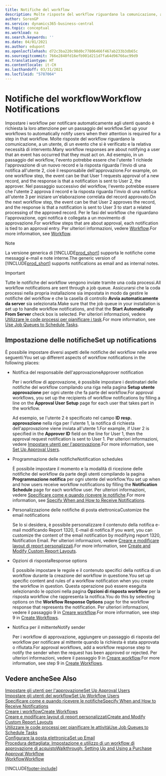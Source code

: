 ```yaml
---
title: Notifiche del workflow
description: Molte risposte del workflow riguardano la comunicazione, a un utente, di un evento che si è verificato e la relativa necessità di intervento. Ad esempio, in un passaggio del workflow, l'evento potrebbe essere che l'utente 1 richiede l'approvazione di un nuovo record e la risposta riguarda l'invio di una notifica all'utente 2, cioè il responsabile dell'approvazione. Nel passaggio successivo del workflow, l'evento potrebbe essere che l'utente 2 approva il record e la risposta riguarda l'invio di una notifica all'utente 3 per iniziare un'elaborazione correlata del record approvato. Per le fasi del workflow che riguardano l'approvazione, ogni notifica è collegata a un movimento di approvazione.
author: SorenGP
ms.service: dynamics365-business-central
ms.topic: conceptual
ms.workload: na
ms.search.keywords: ''
ms.date: 04/01/2021
ms.author: edupont
ms.openlocfilehash: d72c3ba220c98d0c77806466f467ab233b3db65c
ms.sourcegitcommit: 766e2840fd16efb901d211d7fa64d96766ac99d9
ms.translationtype: HT
ms.contentlocale: it-CH
ms.lasthandoff: 03/31/2021
ms.locfileid: "5787064"
---
```

# <a name="workflow-notifications"></a><span data-ttu-id="a7a9a-106">Notifiche del workflow</span><span class="sxs-lookup"><span data-stu-id="a7a9a-106">Workflow Notifications</span></span>

<span data-ttu-id="a7a9a-107">Impostare i workflow per notificare automaticamente agli utenti quando è richiesta la loro attenzione per un passaggio del workflow.</span><span class="sxs-lookup"><span data-stu-id="a7a9a-107">Set up your workflows to automatically notify users when their attention is required for a step in that workflow.</span></span> <span data-ttu-id="a7a9a-108">Molte risposte del workflow riguardano la comunicazione, a un utente, di un evento che si è verificato e la relativa necessità di intervento.</span><span class="sxs-lookup"><span data-stu-id="a7a9a-108">Many workflow responses are about notifying a user that an event has occurred that they must act on.</span></span> <span data-ttu-id="a7a9a-109">Ad esempio, in un passaggio del workflow, l'evento potrebbe essere che l'utente 1 richiede l'approvazione di un nuovo record e la risposta riguarda l'invio di una notifica all'utente 2, cioè il responsabile dell'approvazione.</span><span class="sxs-lookup"><span data-stu-id="a7a9a-109">For example, on one workflow step, the event can be that User 1 requests approval of a new record, and the response is that a notification is sent to User 2, the approver.</span></span> <span data-ttu-id="a7a9a-110">Nel passaggio successivo del workflow, l'evento potrebbe essere che l'utente 2 approva il record e la risposta riguarda l'invio di una notifica all'utente 3 per iniziare un'elaborazione correlata del record approvato.</span><span class="sxs-lookup"><span data-stu-id="a7a9a-110">On the next workflow step, the event can be that User 2 approves the record, and the response is that a notification is sent to User 3 to start a related processing of the approved record.</span></span> <span data-ttu-id="a7a9a-111">Per le fasi del workflow che riguardano l'approvazione, ogni notifica è collegata a un movimento di approvazione.</span><span class="sxs-lookup"><span data-stu-id="a7a9a-111">For workflow steps that are about approval, each notification is tied to an approval entry.</span></span> <span data-ttu-id="a7a9a-112">Per ulteriori informazioni, vedere [Workflow](across-workflow.md).</span><span class="sxs-lookup"><span data-stu-id="a7a9a-112">For more information, see [Workflow](across-workflow.md).</span></span>  

> [!NOTE]  
> <span data-ttu-id="a7a9a-113">La versione generica di [!INCLUDE[prod_short](includes/prod_short.md)] supporta le notifiche come messaggi e-mail e note interne.</span><span class="sxs-lookup"><span data-stu-id="a7a9a-113">The generic version of [!INCLUDE[prod_short](includes/prod_short.md)] supports notifications as email and as internal notes.</span></span>  

> [!IMPORTANT]  
> <span data-ttu-id="a7a9a-114">Tutte le notifiche del workflow vengono inviate tramite una coda processi.</span><span class="sxs-lookup"><span data-stu-id="a7a9a-114">All workflow notifications are sent through a job queue.</span></span> <span data-ttu-id="a7a9a-115">Assicurarsi che la coda processi nella propria installazione sia impostata in modo da gestire le notifiche del workflow e che la casella di controllo **Avvia automaticamente da server** sia selezionata.</span><span class="sxs-lookup"><span data-stu-id="a7a9a-115">Make sure that the job queue in your installation is set up to handle workflow notifications, and that the **Start Automatically From Server** check box is selected.</span></span> <span data-ttu-id="a7a9a-116">Per ulteriori informazioni, vedere [Utilizzare le code processi per pianificare i task](admin-job-queues-schedule-tasks.md).</span><span class="sxs-lookup"><span data-stu-id="a7a9a-116">For more information, see [Use Job Queues to Schedule Tasks](admin-job-queues-schedule-tasks.md).</span></span>

## <a name="set-up-notifications"></a><span data-ttu-id="a7a9a-117">Impostazione delle notifiche</span><span class="sxs-lookup"><span data-stu-id="a7a9a-117">Set up notifications</span></span>

<span data-ttu-id="a7a9a-118">È possibile impostare diversi aspetti delle notifiche del workflow nelle aree seguenti:</span><span class="sxs-lookup"><span data-stu-id="a7a9a-118">You set up different aspects of workflow notifications in the following places:</span></span>  

* <span data-ttu-id="a7a9a-119">Notifica del responsabile dell'approvazione</span><span class="sxs-lookup"><span data-stu-id="a7a9a-119">Approver notification</span></span>

    <span data-ttu-id="a7a9a-120">Per i workflow di approvazione, è possibile impostare i destinatari delle notifiche del workflow compilando una riga nella pagina **Setup utente approvazione** per ogni utente che fa parte del workflow.</span><span class="sxs-lookup"><span data-stu-id="a7a9a-120">For approval workflows, you set up the recipients of workflow notifications by filling a line on the **Approval User Setup** page for each user that takes part in the workflow.</span></span>  

    <span data-ttu-id="a7a9a-121">Ad esempio, se l'utente 2 è specificato nel campo **ID resp. approvazione** nella riga per l'utente 1, la notifica di richiesta dell'approvazione viene inviata all'utente 1.</span><span class="sxs-lookup"><span data-stu-id="a7a9a-121">For example, if User 2 is specified in the **Approver ID** field on the line for User 1, then the approval request notification is sent to User 1.</span></span> <span data-ttu-id="a7a9a-122">Per ulteriori informazioni, vedere [Impostare utenti per l'approvazione](across-how-to-set-up-approval-users.md).</span><span class="sxs-lookup"><span data-stu-id="a7a9a-122">For more information, see [Set Up Approval Users](across-how-to-set-up-approval-users.md).</span></span>  
* <span data-ttu-id="a7a9a-123">Programmazione delle notifiche</span><span class="sxs-lookup"><span data-stu-id="a7a9a-123">Notification schedules</span></span>

    <span data-ttu-id="a7a9a-124">È possibile impostare il momento e la modalità di ricezione delle notifiche del workflow da parte degli utenti compilando la pagina **Programmazione notifica** per ogni utente del workflow.</span><span class="sxs-lookup"><span data-stu-id="a7a9a-124">You set up when and how users receive workflow notifications by filling the **Notification Schedule** page for each workflow user.</span></span> <span data-ttu-id="a7a9a-125">Per ulteriori informazioni, vedere [Specificare come e quando ricevere le notifiche](across-how-to-specify-when-and-how-to-receive-notifications.md).</span><span class="sxs-lookup"><span data-stu-id="a7a9a-125">For more information, see [Specify When and How to Receive Notifications](across-how-to-specify-when-and-how-to-receive-notifications.md).</span></span>  
* <span data-ttu-id="a7a9a-126">Personalizzazione delle notifiche di posta elettronica</span><span class="sxs-lookup"><span data-stu-id="a7a9a-126">Customize the email notifications</span></span>

    <span data-ttu-id="a7a9a-127">Se lo si desidera, è possibile personalizzare il contenuto della notifica e-mail modificando Report 1320, E-mail di notifica.</span><span class="sxs-lookup"><span data-stu-id="a7a9a-127">If you want, you can customize the content of the email notification by modifying report 1320, Notification Email.</span></span> <span data-ttu-id="a7a9a-128">Per ulteriori informazioni, vedere [Creare e modificare layout di report personalizzati](ui-how-create-custom-report-layout.md).</span><span class="sxs-lookup"><span data-stu-id="a7a9a-128">For more information, see [Create and Modify Custom Report Layouts](ui-how-create-custom-report-layout.md).</span></span>  
* <span data-ttu-id="a7a9a-129">Opzioni di risposta</span><span class="sxs-lookup"><span data-stu-id="a7a9a-129">Response options</span></span>

    <span data-ttu-id="a7a9a-130">È possibile impostare le regole e il contenuto specifici della notifica di un workflow durante la creazione del workflow in questione.</span><span class="sxs-lookup"><span data-stu-id="a7a9a-130">You set up specific content and rules of a workflow notification when you create the workflow in question.</span></span> <span data-ttu-id="a7a9a-131">Questa operazione può essere eseguita selezionando le opzioni nella pagina **Opzioni di risposta workflow** per la risposta workflow che rappresenta la notifica.</span><span class="sxs-lookup"><span data-stu-id="a7a9a-131">You do this by selecting options on the **Workflow Response Options** page for the workflow response that represents the notification.</span></span> <span data-ttu-id="a7a9a-132">Per ulteriori informazioni, vedere il passaggio 9 in [Creare workflow](across-how-to-create-workflows.md).</span><span class="sxs-lookup"><span data-stu-id="a7a9a-132">For more information, see step 9 in [Create Workflows](across-how-to-create-workflows.md).</span></span>  

* <span data-ttu-id="a7a9a-133">Notifica per il mittente</span><span class="sxs-lookup"><span data-stu-id="a7a9a-133">Notify sender</span></span>

    <span data-ttu-id="a7a9a-134">Per i workflow di approvazione, aggiungere un passaggio di risposta del workflow per notificare al mittente quando la richiesta è stata approvata o rifiutata.</span><span class="sxs-lookup"><span data-stu-id="a7a9a-134">For approval workflows, add a workflow response step to notify the sender when the request has been approved or rejected.</span></span> <span data-ttu-id="a7a9a-135">Per ulteriori informazioni, vedere il passaggio 9 in [Creare workflow](across-how-to-create-workflows.md).</span><span class="sxs-lookup"><span data-stu-id="a7a9a-135">For more information, see step 9 in [Create Workflows](across-how-to-create-workflows.md).</span></span>  

## <a name="see-also"></a><span data-ttu-id="a7a9a-136">Vedere anche</span><span class="sxs-lookup"><span data-stu-id="a7a9a-136">See Also</span></span>

[<span data-ttu-id="a7a9a-137">Impostare gli utenti per l'approvazione</span><span class="sxs-lookup"><span data-stu-id="a7a9a-137">Set Up Approval Users</span></span>](across-how-to-set-up-approval-users.md)  
[<span data-ttu-id="a7a9a-138">Impostare gli utenti del workflow</span><span class="sxs-lookup"><span data-stu-id="a7a9a-138">Set Up Workflow Users</span></span>](across-how-to-set-up-workflow-users.md)  
[<span data-ttu-id="a7a9a-139">Specificare come e quando ricevere le notifiche</span><span class="sxs-lookup"><span data-stu-id="a7a9a-139">Specify When and How to Receive Notifications</span></span>](across-how-to-specify-when-and-how-to-receive-notifications.md)  
[<span data-ttu-id="a7a9a-140">Creare i workflow</span><span class="sxs-lookup"><span data-stu-id="a7a9a-140">Create Workflows</span></span>](across-how-to-create-workflows.md)  
[<span data-ttu-id="a7a9a-141">Creare e modificare layout di report personalizzati</span><span class="sxs-lookup"><span data-stu-id="a7a9a-141">Create and Modify Custom Report Layouts</span></span>](ui-how-create-custom-report-layout.md)  
[<span data-ttu-id="a7a9a-142">Utilizzare le code processi per pianificare le attività</span><span class="sxs-lookup"><span data-stu-id="a7a9a-142">Use Job Queues to Schedule Tasks</span></span>](admin-job-queues-schedule-tasks.md)  
[<span data-ttu-id="a7a9a-143">Configurare la posta elettronica</span><span class="sxs-lookup"><span data-stu-id="a7a9a-143">Set up Email</span></span>](admin-how-setup-email.md)  
[<span data-ttu-id="a7a9a-144">Procedura dettagliata: Impostazione e utilizzo di un workflow di approvazione di acquisto</span><span class="sxs-lookup"><span data-stu-id="a7a9a-144">Walkthrough: Setting Up and Using a Purchase Approval Workflow</span></span>](walkthrough-setting-up-and-using-a-purchase-approval-workflow.md)  
[<span data-ttu-id="a7a9a-145">Workflow</span><span class="sxs-lookup"><span data-stu-id="a7a9a-145">Workflow</span></span>](across-workflow.md)  


[!INCLUDE[footer-include](includes/footer-banner.md)]